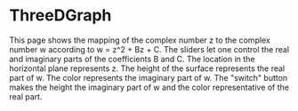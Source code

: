 # ThreeDGraph
This page shows the mapping of the complex number z to the complex number w according to w = z^2 + Bz + C. The sliders let one control the real and imaginary parts of the coefficients B and C. The location in the horizontal plane represents z. The height of the surface represents the real part of w. The color represents the imaginary part of w. The "switch" button makes the height the imaginary part of w and the color representative of the real part. 

